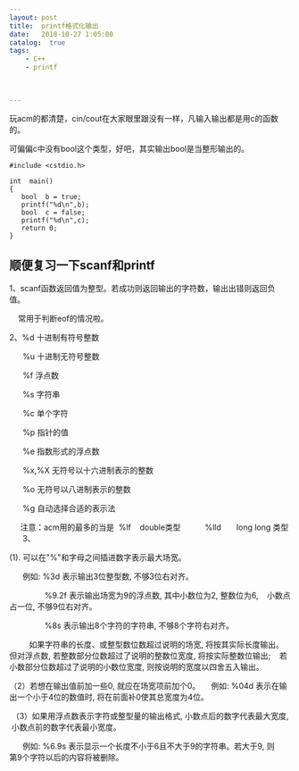 ```yaml
---
layout: post
title:  printf格式化输出
date:   2018-10-27 1:05:00
catalog:  true
tags:
    - C++
    - printf
        
       

---
```


玩acm的都清楚，cin/cout在大家眼里跟没有一样，凡输入输出都是用c的函数的。
 
  可偏偏c中没有bool这个类型，好吧，其实输出bool是当整形输出的。

```
#include <cstdio.h>
 
int  main()
{
   bool  b = true;
   printf("%d\n",b);
   bool  c = false;
   printf("%d\n",c);
   return 0;
}
```
## 顺便复习一下scanf和printf

1、scanf函数返回值为整型。若成功则返回输出的字符数，输出出错则返回负值。

    常用于判断eof的情况啦。

2、%d 十进制有符号整数   

      %u 十进制无符号整数    

      %f 浮点数    

      %s 字符串     

      %c 单个字符     

      %p 指针的值     

      %e 指数形式的浮点数     

      %x,%X 无符号以十六进制表示的整数    

      %o 无符号以八进制表示的整数    

      %g 自动选择合适的表示法 

     注意：acm用的最多的当是  %lf    double类型           %lld       long long 类型
     
3、

(1). 可以在"%"和字母之间插进数字表示最大场宽。    

      例如: %3d 表示输出3位整型数, 不够3位右对齐。     

                %9.2f 表示输出场宽为9的浮点数, 其中小数位为2, 整数位为6,    小数点占一位, 不够9位右对齐。     

                %8s 表示输出8个字符的字符串, 不够8个字符右对齐。     

         如果字符串的长度、或整型数位数超过说明的场宽, 将按其实际长度输出。    但对浮点数, 若整数部分位数超过了说明的整数位宽度, 将按实际整数位输出;    若小数部分位数超过了说明的小数位宽度, 则按说明的宽度以四舍五入输出。    

（2）若想在输出值前加一些0, 就应在场宽项前加个0。     例如: %04d 表示在输出一个小于4位的数值时, 将在前面补0使其总宽度为4位。     

 （3）如果用浮点数表示字符或整型量的输出格式, 小数点后的数字代表最大宽度,  小数点前的数字代表最小宽度。    

      例如: %6.9s 表示显示一个长度不小于6且不大于9的字符串。若大于9, 则    第9个字符以后的内容将被删除。



